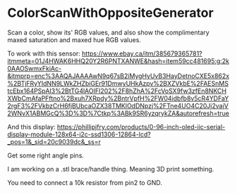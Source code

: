 # ColorScanWithOppositeGenerator

Scan a color, show its' RGB values, and also show the complimentary maxed saturation and maxed hue RGB values.


To work with this sensor: https://www.ebay.ca/itm/385679365781?itmmeta=01J4HWAK6HHQ20Y2R6PNTXANWE&hash=item59cc481695:g:2k0AAOSwmxFkiAc-&itmprp=enc%3AAQAJAAAAwN9q67sB2iMygHyUvB3HayDetnoCXE5x862x%2BTjFRyYIdNN9LWkZHZbiGEr91DmwyUHkAzpv%2BXZVkbE%2FAESnMStcEbx164PSpAI3%2BtTG4lAOIFI202%2F8hZhA%2FcVoSX9fw3zfEn8NKCHXWbCmAfaPFftno%2Bxuh7XRpdy%2BntrVpfH%2FW04idbfb8v5cR4YDFaY2rgF3%2FVkbzCrH6fjBUbcaOZX38TMKlOdDNpzj%2FTne4UO4C20Jj2vajV2WNvX1ABMGcQ%3D%3D%7Ctkp%3ABk9SR6yzqrykZA&autorefresh=true


And this display: https://phillipjfry.com/products/0-96-inch-oled-iic-serial-display-module-128x64-i2c-ssd1306-12864-lcd?_pos=1&_sid=20c9039dc&_ss=r

Get some right angle pins.

I am working on a .stl brace/handle thing.
Meaning 3D print something.

You need to connect a 10k resistor from pin2 to GND.





